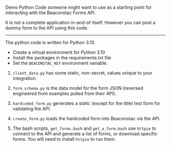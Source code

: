 Demo Python Code someone might want to use as a starting point for interacting with the Beaconstac Forms API.


It is not a complete application in-and-of itself.  However you can post a dummy form to the API using this code.


----

The python code is written for Python 3.10.

- Create a virtual environment for Python 3.10
- Install the packages in the requirements.txt file
- Set the `BEACONSTAC_KEY` environment variable.


1.  `client_data.py` has some static, non-secret, values unique to your integration.
2.  `form_schema.py` is the data model for the form JSON (reversed engineered from examples pulled from their API).
3.  `hardcoded_form.py` generates a static (except for the title) test form for validating the API.
4.  `create_form.py` loads the hardcoded form into Beaconstac via the API.

5.  The bash scripts, `get_forms.bash` and `get_a_form.bash` use `httpie` to connect to the API and generate a list of forms, or download specific forms.  You will need to install `httpie` to run them.



